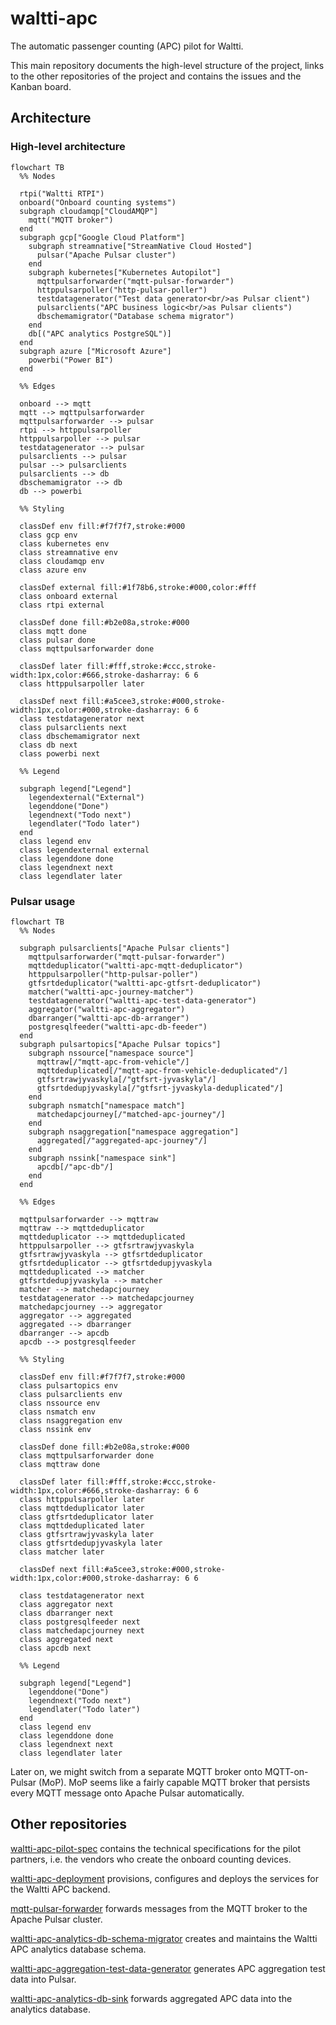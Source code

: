 # waltti-apc

The automatic passenger counting (APC) pilot for Waltti.

This main repository documents the high-level structure of the project, links to the other repositories of the project and contains the issues and the Kanban board.

## Architecture

### High-level architecture

```mermaid
flowchart TB
  %% Nodes

  rtpi("Waltti RTPI")
  onboard("Onboard counting systems")
  subgraph cloudamqp["CloudAMQP"]
    mqtt("MQTT broker")
  end
  subgraph gcp["Google Cloud Platform"]
    subgraph streamnative["StreamNative Cloud Hosted"]
      pulsar("Apache Pulsar cluster")
    end
    subgraph kubernetes["Kubernetes Autopilot"]
      mqttpulsarforwarder("mqtt-pulsar-forwarder")
      httppulsarpoller("http-pulsar-poller")
      testdatagenerator("Test data generator<br/>as Pulsar client")
      pulsarclients("APC business logic<br/>as Pulsar clients")
      dbschemamigrator("Database schema migrator")
    end
    db[("APC analytics PostgreSQL")]
  end
  subgraph azure ["Microsoft Azure"]
    powerbi("Power BI")
  end

  %% Edges

  onboard --> mqtt
  mqtt --> mqttpulsarforwarder
  mqttpulsarforwarder --> pulsar
  rtpi --> httppulsarpoller
  httppulsarpoller --> pulsar
  testdatagenerator --> pulsar
  pulsarclients --> pulsar
  pulsar --> pulsarclients
  pulsarclients --> db
  dbschemamigrator --> db
  db --> powerbi

  %% Styling

  classDef env fill:#f7f7f7,stroke:#000
  class gcp env
  class kubernetes env
  class streamnative env
  class cloudamqp env
  class azure env

  classDef external fill:#1f78b6,stroke:#000,color:#fff
  class onboard external
  class rtpi external

  classDef done fill:#b2e08a,stroke:#000
  class mqtt done
  class pulsar done
  class mqttpulsarforwarder done

  classDef later fill:#fff,stroke:#ccc,stroke-width:1px,color:#666,stroke-dasharray: 6 6
  class httppulsarpoller later

  classDef next fill:#a5cee3,stroke:#000,stroke-width:1px,color:#000,stroke-dasharray: 6 6
  class testdatagenerator next
  class pulsarclients next
  class dbschemamigrator next
  class db next
  class powerbi next

  %% Legend

  subgraph legend["Legend"]
    legendexternal("External")
    legenddone("Done")
    legendnext("Todo next")
    legendlater("Todo later")
  end
  class legend env
  class legendexternal external
  class legenddone done
  class legendnext next
  class legendlater later
```

### Pulsar usage

```mermaid
flowchart TB
  %% Nodes

  subgraph pulsarclients["Apache Pulsar clients"]
    mqttpulsarforwarder("mqtt-pulsar-forwarder")
    mqttdeduplicator("waltti-apc-mqtt-deduplicator")
    httppulsarpoller("http-pulsar-poller")
    gtfsrtdeduplicator("waltti-apc-gtfsrt-deduplicator")
    matcher("waltti-apc-journey-matcher")
    testdatagenerator("waltti-apc-test-data-generator")
    aggregator("waltti-apc-aggregator")
    dbarranger("waltti-apc-db-arranger")
    postgresqlfeeder("waltti-apc-db-feeder")
  end
  subgraph pulsartopics["Apache Pulsar topics"]
    subgraph nssource["namespace source"]
      mqttraw[/"mqtt-apc-from-vehicle"/]
      mqttdeduplicated[/"mqtt-apc-from-vehicle-deduplicated"/]
      gtfsrtrawjyvaskyla[/"gtfsrt-jyvaskyla"/]
      gtfsrtdedupjyvaskyla[/"gtfsrt-jyvaskyla-deduplicated"/]
    end
    subgraph nsmatch["namespace match"]
      matchedapcjourney[/"matched-apc-journey"/]
    end
    subgraph nsaggregation["namespace aggregation"]
      aggregated[/"aggregated-apc-journey"/]
    end
    subgraph nssink["namespace sink"]
      apcdb[/"apc-db"/]
    end
  end

  %% Edges

  mqttpulsarforwarder --> mqttraw
  mqttraw --> mqttdeduplicator
  mqttdeduplicator --> mqttdeduplicated
  httppulsarpoller --> gtfsrtrawjyvaskyla
  gtfsrtrawjyvaskyla --> gtfsrtdeduplicator
  gtfsrtdeduplicator --> gtfsrtdedupjyvaskyla
  mqttdeduplicated --> matcher
  gtfsrtdedupjyvaskyla --> matcher
  matcher --> matchedapcjourney
  testdatagenerator --> matchedapcjourney
  matchedapcjourney --> aggregator
  aggregator --> aggregated
  aggregated --> dbarranger
  dbarranger --> apcdb
  apcdb --> postgresqlfeeder

  %% Styling

  classDef env fill:#f7f7f7,stroke:#000
  class pulsartopics env
  class pulsarclients env
  class nssource env
  class nsmatch env
  class nsaggregation env
  class nssink env

  classDef done fill:#b2e08a,stroke:#000
  class mqttpulsarforwarder done
  class mqttraw done

  classDef later fill:#fff,stroke:#ccc,stroke-width:1px,color:#666,stroke-dasharray: 6 6
  class httppulsarpoller later
  class mqttdeduplicator later
  class gtfsrtdeduplicator later
  class mqttdeduplicated later
  class gtfsrtrawjyvaskyla later
  class gtfsrtdedupjyvaskyla later
  class matcher later

  classDef next fill:#a5cee3,stroke:#000,stroke-width:1px,color:#000,stroke-dasharray: 6 6

  class testdatagenerator next
  class aggregator next
  class dbarranger next
  class postgresqlfeeder next
  class matchedapcjourney next
  class aggregated next
  class apcdb next

  %% Legend

  subgraph legend["Legend"]
    legenddone("Done")
    legendnext("Todo next")
    legendlater("Todo later")
  end
  class legend env
  class legenddone done
  class legendnext next
  class legendlater later
```

Later on, we might switch from a separate MQTT broker onto MQTT-on-Pulsar (MoP).
MoP seems like a fairly capable MQTT broker that persists every MQTT message onto Apache Pulsar automatically.

## Other repositories

[waltti-apc-pilot-spec](https://github.com/tvv-lippu-ja-maksujarjestelma-oy/waltti-apc-pilot-spec) contains the technical specifications for the pilot partners, i.e. the vendors who create the onboard counting devices.

[waltti-apc-deployment](https://github.com/tvv-lippu-ja-maksujarjestelma-oy/waltti-apc-deployment) provisions, configures and deploys the services for the Waltti APC backend.

[mqtt-pulsar-forwarder](https://github.com/tvv-lippu-ja-maksujarjestelma-oy/mqtt-pulsar-forwarder) forwards messages from the MQTT broker to the Apache Pulsar cluster.

[waltti-apc-analytics-db-schema-migrator](https://github.com/tvv-lippu-ja-maksujarjestelma-oy/waltti-apc-analytics-db-schema-migrator) creates and maintains the Waltti APC analytics database schema.

[waltti-apc-aggregation-test-data-generator](https://github.com/tvv-lippu-ja-maksujarjestelma-oy/waltti-apc-aggregation-test-data-generator) generates APC aggregation test data into Pulsar.

[waltti-apc-analytics-db-sink](https://github.com/tvv-lippu-ja-maksujarjestelma-oy/waltti-apc-analytics-db-sink) forwards aggregated APC data into the analytics database.
